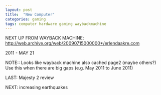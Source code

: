 ```yaml
---
layout: post
title:  "New Computer"
categories: gaming
tags: computer hardware gaming waybackmachine
---
```


NEXT UP FROM WAYBACK MACHINE:
http://web.archive.org/web/20090715000000*/erlendaakre.com


2011 - MAY 21

NOTE:: Looks like wayback machine also cached page2 (maybe others?) Use this when there are big gaps (e.g. May 2011 to June 2011)

LAST: Majesty 2 review 

NEXT: increasing earthquakes
